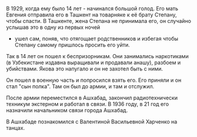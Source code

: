 В 1929, когда ему было 14 лет - начинался большой голод.
Его мать Евгения отправила его в Ташкент на товарняке к её брату Степану, чтобы спасти.
В Ташкенте, жена Степана не принимала его, он случайно услышав это в одну из первых ночей
- ушел сам, поняв, что отягощает родственников и избегая чтобы Степану самому пришлось просить его уйти.

Так в 14 лет он пошел к беспризорникам. Они занимались наркотиками (в Узбекистане издавна выращивали и продавали анашу), разбоем и убийствами. Якова это напугало и он не захотел быть с ними.

Он пошел в военную часть и попросился взять его. Его приняли и он стал "сын полка". Там он был до армии, и там и отслужил. 

После армии переместился в Ашхабад, закончил радиотехнически техникум экстерном и работал в связи.
В 1936 году, в 21 год его назначили начальником связи города Ашхабад.

В Ашхабаде познакомился с Валентиной Васильевной Харченко на танцах.    